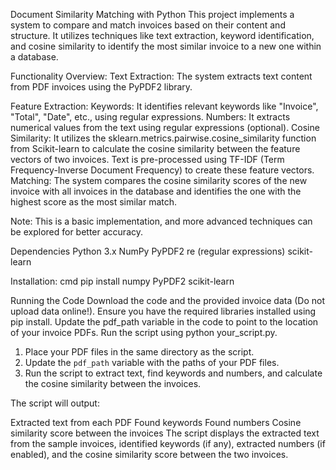 Document Similarity Matching with Python
This project implements a system to compare and match invoices based on their content and structure. It utilizes techniques like text extraction, keyword identification, and cosine similarity to identify the most similar invoice to a new one within a database.

Functionality Overview:
Text Extraction: The system extracts text content from PDF invoices using the PyPDF2 library.

Feature Extraction:
Keywords: It identifies relevant keywords like "Invoice", "Total", "Date", etc., using regular expressions.
Numbers: It extracts numerical values from the text using regular expressions (optional).
Cosine Similarity: It utilizes the sklearn.metrics.pairwise.cosine_similarity function from Scikit-learn to calculate the cosine similarity between the feature vectors of two invoices. Text is pre-processed using TF-IDF (Term Frequency-Inverse Document Frequency) to create these feature vectors.
Matching: The system compares the cosine similarity scores of the new invoice with all invoices in the database and identifies the one with the highest score as the most similar match.

Note: This is a basic implementation, and more advanced techniques can be explored for better accuracy.

Dependencies
Python 3.x
NumPy
PyPDF2
re (regular expressions)
scikit-learn

Installation:
cmd
pip install numpy PyPDF2 scikit-learn


Running the Code
Download the code and the provided invoice data (Do not upload data online!).
Ensure you have the required libraries installed using pip install.
Update the pdf_path variable in the code to point to the location of your invoice PDFs.
Run the script using python your_script.py.

1. Place your PDF files in the same directory as the script.
2. Update the `pdf_path` variable with the paths of your PDF files.
3. Run the script to extract text, find keywords and numbers, and calculate the cosine similarity between the invoices.

The script will output:

Extracted text from each PDF
Found keywords
Found numbers
Cosine similarity score between the invoices
The script displays the extracted text from the sample invoices, identified keywords (if any), extracted numbers (if enabled), and the cosine similarity score between the two invoices.
